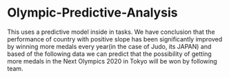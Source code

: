 # Olympic-Predictive-Analysis

This uses a predictive model inside in tasks. We have conclusion that the performance of country with positive slope has been significantly improved by winning more medals every year(in the case of Judo, its JAPAN) and based of the following data we can predict that the possibility of getting more medals in the Next Olympics 2020 in Tokyo will be won by following team.
